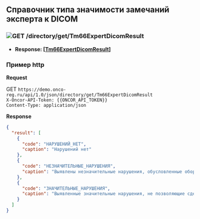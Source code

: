 ## Справочник типа значимости замечаний эксперта к DICOM 

### ![GET](../../../../img/get.png) /directory/get/Tm66ExpertDicomResult
* **Response: [[Tm66ExpertDicomResult](../../../../types/types.md#com.siams.med.api.Tm66ExpertDicomResult)]**

### Пример http

**Request**

GET `https://demo.onco-reg.ru/api/1.0/json/directory/get/Tm66ExpertDicomResult`  
`X-Oncor-API-Token: {{ONCOR_API_TOKEN}}`  
`Content-Type: application/json`


**Response**
```json
{
  "result": [
    {
      "code": "НАРУШЕНИЙ_НЕТ",
      "caption": "Нарушений нет"
    },
    {
      "code": "НЕЗНАЧИТЕЛЬНЫЕ_НАРУШЕНИЯ",
      "caption": "Выявлены незначительные нарушения, обусловленные оборудованием, на котором проводилось исследование"
    },
    {
      "code": "ЗНАЧИТЕЛЬНЫЕ_НАРУШЕНИЯ",
      "caption": "Выявленные значительные нарушения, не позволяющие сделать достоверные заключения"
    }
  ]
}
```